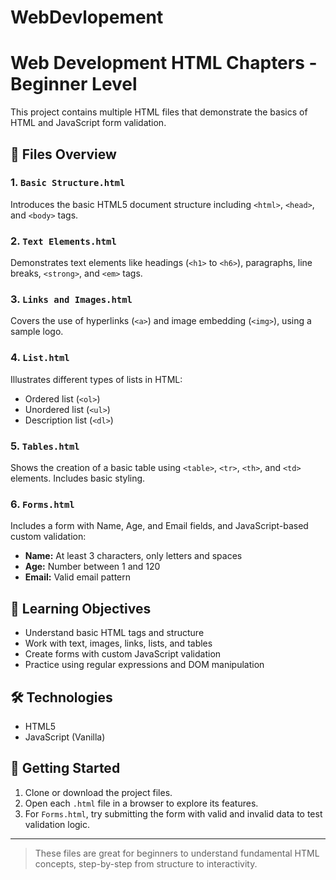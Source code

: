 # WebDevlopement


# Web Development HTML Chapters - Beginner Level

This project contains multiple HTML files that demonstrate the basics of HTML and JavaScript form validation.

## 📁 Files Overview

### 1. `Basic Structure.html`
Introduces the basic HTML5 document structure including `<html>`, `<head>`, and `<body>` tags.

### 2. `Text Elements.html`
Demonstrates text elements like headings (`<h1>` to `<h6>`), paragraphs, line breaks, `<strong>`, and `<em>` tags.

### 3. `Links and Images.html`
Covers the use of hyperlinks (`<a>`) and image embedding (`<img>`), using a sample logo.

### 4. `List.html`
Illustrates different types of lists in HTML:
- Ordered list (`<ol>`)
- Unordered list (`<ul>`)
- Description list (`<dl>`)

### 5. `Tables.html`
Shows the creation of a basic table using `<table>`, `<tr>`, `<th>`, and `<td>` elements. Includes basic styling.

### 6. `Forms.html`
Includes a form with Name, Age, and Email fields, and JavaScript-based custom validation:
- **Name:** At least 3 characters, only letters and spaces
- **Age:** Number between 1 and 120
- **Email:** Valid email pattern

## 🧠 Learning Objectives

- Understand basic HTML tags and structure
- Work with text, images, links, lists, and tables
- Create forms with custom JavaScript validation
- Practice using regular expressions and DOM manipulation

## 🛠 Technologies

- HTML5
- JavaScript (Vanilla)

## 🚀 Getting Started

1. Clone or download the project files.
2. Open each `.html` file in a browser to explore its features.
3. For `Forms.html`, try submitting the form with valid and invalid data to test validation logic.

---

> These files are great for beginners to understand fundamental HTML concepts, step-by-step from structure to interactivity.
